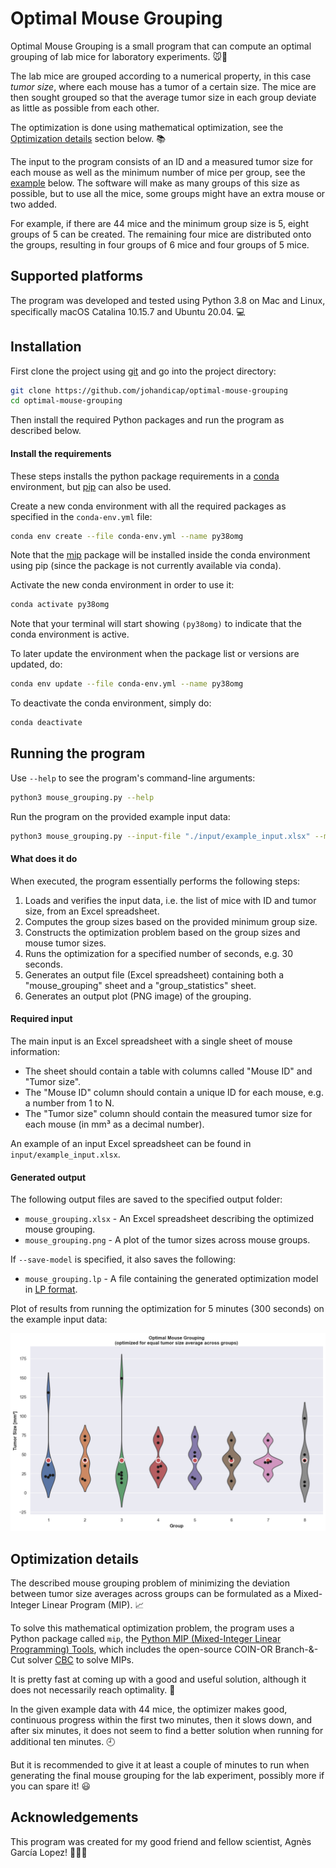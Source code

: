 # Optimal Mouse Grouping

Optimal Mouse Grouping is a small program that can compute an optimal grouping of lab mice for laboratory experiments. :mouse::microscope: 

The lab mice are grouped according to a numerical property, in this case *tumor size*, where each mouse has a tumor of a certain size. The mice are then sought grouped so that the average tumor size in each group deviate as little as possible from each other.

The optimization is done using mathematical optimization, see the [Optimization details](#optimization-details) section below. :books:

The input to the program consists of an ID and a measured tumor size for each mouse as well as the minimum number of mice per group, see the [example](#running-the-program) below. The software will make as many groups of this size as possible, but to use all the mice, some groups might have an extra mouse or two added.

For example, if there are 44 mice and the minimum group size is 5, eight groups of 5 can be created. The remaining four mice are distributed onto the groups, resulting in four groups of 6 mice and four groups of 5 mice.




## Supported platforms

The program was developed and tested using Python 3.8 on Mac and Linux, specifically macOS Catalina 10.15.7 and Ubuntu 20.04. :computer: 




## Installation

First clone the project using [git](https://git-scm.com) and go into the project directory:
```bash
git clone https://github.com/johandicap/optimal-mouse-grouping
cd optimal-mouse-grouping
```
Then install the required Python packages and run the program as described below.

#### Install the requirements

These steps installs the python package requirements in a [conda](https://docs.conda.io/en/latest/miniconda.html) environment, but [pip](https://pip.pypa.io/en/stable/) can also be used.

Create a new conda environment with all the required packages as specified in the `conda-env.yml` file:

```bash
conda env create --file conda-env.yml --name py38omg
```
Note that the [mip](https://pypi.org/project/mip/) package will be installed inside the conda environment using pip (since the package is not currently available via conda).

Activate the new conda environment in order to use it:

```bash
conda activate py38omg
```
Note that your terminal will start showing `(py38omg)` to indicate that the conda environment is active.

To later update the environment when the package list or versions are updated, do:

```bash
conda env update --file conda-env.yml --name py38omg
```

To deactivate the conda environment, simply do:

```bash
conda deactivate
```



## Running the program

Use `--help` to see the program's command-line arguments: 
```bash
python3 mouse_grouping.py --help
```
Run the program on the provided example input data:
```bash
python3 mouse_grouping.py --input-file "./input/example_input.xlsx" --min-group-size 5 --max-seconds 30 --output-folder "./output" --save-model
```

#### What does it do

When executed, the program essentially performs the following steps:

1. Loads and verifies the input data, i.e. the list of mice with ID and tumor size, from an Excel spreadsheet.
2. Computes the group sizes based on the provided minimum group size.
3. Constructs the optimization problem based on the group sizes and mouse tumor sizes.
4. Runs the optimization for a specified number of seconds, e.g. 30 seconds.
5. Generates an output file (Excel spreadsheet) containing both a "mouse_grouping" sheet and a "group_statistics" sheet.
6. Generates an output plot (PNG image) of the grouping.


#### Required input

The main input is an Excel spreadsheet with a single sheet of mouse information:

- The sheet should contain a table with columns called "Mouse ID" and "Tumor size".
- The "Mouse ID" column should contain a unique ID for each mouse, e.g. a number from 1 to N.
- The "Tumor size" column should contain the measured tumor size for each mouse (in mm&sup3; as a decimal number).

An example of an input Excel spreadsheet can be found in `input/example_input.xlsx`.


#### Generated output

The following output files are saved to the specified output folder:

- `mouse_grouping.xlsx` - An Excel spreadsheet describing the optimized mouse grouping.
- `mouse_grouping.png` - A plot of the tumor sizes across mouse groups.

If `--save-model` is specified, it also saves the following:
- `mouse_grouping.lp` - A file containing the generated optimization model in [LP format](http://lpsolve.sourceforge.net/5.1/lp-format.htm).



Plot of results from running the optimization for 5 minutes (300 seconds) on the example input data:

![image info](./output/example/mouse_grouping.png)




## Optimization details

The described mouse grouping problem of minimizing the deviation between tumor size averages across groups can be formulated as a Mixed-Integer Linear Program (MIP). :chart_with_upwards_trend:

To solve this mathematical optimization problem, the program uses a Python package called `mip`, the [Python MIP (Mixed-Integer Linear Programming) Tools](https://pypi.org/project/mip/ "Python MIP (Mixed-Integer Linear Programming) Tools"), which includes the open-source COIN-OR Branch-&-Cut solver [CBC](https://projects.coin-or.org/Cbc) to solve MIPs.

It is pretty fast at coming up with a good and useful solution, although it does not necessarily reach optimality. :checkered_flag:

In the given example data with 44 mice, the optimizer makes good, continuous progress within the first two minutes, then it slows down, and after six minutes, it does not seem to find a better solution when running for additional ten minutes. :clock9:

But it is recommended to give it at least a couple of minutes to run when generating the final mouse grouping for the lab experiment, possibly more if you can spare it! :smiley:



## Acknowledgements

This program was created for my good friend and fellow scientist, Agnès García Lopez! :woman_scientist::microscope: 

